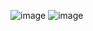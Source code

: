 ![image](https://user-images.githubusercontent.com/73581755/109416614-5f672900-79e5-11eb-986a-0024023d5572.png)
![image](https://user-images.githubusercontent.com/73581755/109416619-668e3700-79e5-11eb-8e79-b03a34dc806d.png)
